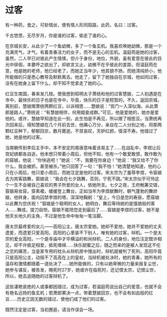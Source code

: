 # 过客

有一种药，食之，可斩情丝，使有情人形同陌路，此药，名曰：过客。 

千古悠悠，无尽岁月，你是谁的过客，偷走了谁的心。 

在京城长安，从此少了一个鱼幼微，多了一个鱼玄机。我喜欢唤她幼微，那是一个充满灵气，才气，有着青春活力的女子，而不是无心的玄机。温庭筠是她的过客，虽然，二人早已对彼此产生情愫，但介于身份，地位，外貌，虽有爱意在彼此的目光中徘徊，本要呼之欲出了，却欲言又止，幼微不在乎彼此的差距，但温庭筠在意，他是她的老师，他已经老了，而她正当年少，他其貌不扬，而她清纯娇小，他所能做的只是悉心教导及默默离去。他走了，留下了她独自在京城，他如同过客，没有在她身上留下什么，却不知不觉拿走了她的心。 

红豆生南国，春来发几枝。使我想到昭明太子萧统和他的过客慧娘，二人初遇是在寺中，最快乐的日子也是在寺中，毕竟，快乐的日子是短暂的，不久，返回京城，离别前，慧娘赠萧统两颗红豆，以诉相思……慧娘说：“宫门一入深似海，从此萧郎是路人。”萧统说：“有慧娘相伴，何用姬妾成群。”可见，他是爱她的，她亦是爱他的。或许，慧娘早知道在此一别，此生怕是不再见，所以赠了相思豆。当萧统再次回来后，得知慧娘在几个月前去世，他痛心万分，亲自在二人分别之地，将那两颗红豆种下，郁郁回京，数月薨逝。不禁哀叹，天妒红颜，情深不寿。他错过了她，她是他的过客。 

当南朝传到李后主手中，本不安定的南唐意味着该易主了……在战乱中，李煜让后宫妃嫔都各自逃，他本想只带着小周后，但他不知，他有一个敢爱敢恨，敢作敢为的窅娘，他说：“你快逃吧！”她说：“不，我要在你身边！”他说：“我又给不了你什么，我会被抓，甚至被杀。”他只回答了一句：“我不怕！”她清楚地知道，他的心只在小周后，他只爱小周后，而她注定是他的过客。宋太宗为了羞辱李煜，令窅娘去为宾客跳舞，窗娘说：“我会在七夕跳舞，否则，宁死不跳。”宋太宗似乎可怜这个一生不会被自己喜欢的男子所爱的女人，依她所言。七夕之夜，王府觥筹交错，窅娘易妆容，穿素裙，缓缓登上舞台，正如当年为李煜献舞时，朝气蓬勃的舞娇娘，他转身，面向囚禁李煜的塔，深深地鞠躬：“皇上，今日是您的寿辰，愿窅娘以此舞为您庆祝！”窅娘是个聪明的女人，她明白，舞后等待她的是饿狼般的客人……舞成，提刀自刎，窅娘不能陪您走到最后了……窅娘是李煜的过客，她不是他天长地久的主角，不过是他生命中匆匆一笔注脚。 

唐太宗最疼爱的女儿——高阳公主，唐太宗爱她。她却不爱他，她并不爱她的丈夫遗爱，而遗爱只爱高阳，高阳的心里装不下别人，唯有她的过客，辩机。一个是太宗的爱女高阳，一个是寺庙中才华横溢的和尚辩机，二人的身份，地位注定既许相见，却不许抵足相爱，抵死缠绵……快乐甜蜜之后，随之而来的是被人发现这不伦之恋的痛苦，当皇家专用的枕头从辩机房中搜出时，辩机就被判了死刑，高阳毕竟只是高阳公主，动摇不了高高在上的皇权，当辩机被处决时，她的青春，她所有的温存和激情都随着一道处决了……她所能做的，只有以她卑微的力量来报复尘世，她参与谋反，被告发，赐死时27岁，她或许在临死时，还记恨太宗，记恨尘世，所以，她去追随她的过客辩机了。 

这些凄艳哀绝的人或事都因错过，成为过客，若温庭筠说出自己的爱意，也就不会有艳名远扬的鱼玄机；若萧郎果决一点，带着慧娘回京，也不会有如血般的红豆……历史正因无数的错过，使他们成了他们的过客。 

既然注定是过客，当初邂逅，请当作误会一场。